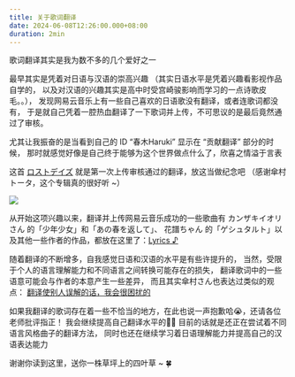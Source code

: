 ```yaml
---
title: 关于歌词翻译
date: 2024-06-08T12:26:00.000+08:00
duration: 2min
---
```


歌词翻译其实是我为数不多的几个爱好之一

最早其实是凭着对日语与汉语的崇高兴趣
（其实日语水平是凭着兴趣看影视作品自学的，
以及对汉语的兴趣其实是高中时受宫崎骏影响而学习的一点诗歌皮毛。。），
发现网易云音乐上有一些自己喜欢的日语歌没有翻译，或者连歌词都没有，
于是就自己凭着一腔热血翻译了一下歌词并上传，不可思议的是最后竟然通过了审核。

尤其让我振奋的是当看到自己的 ID “春木Haruki” 显示在 “贡献翻译” 部分的时候，
那时就感觉好像是自己终于能够为这个世界做点什么了，欣喜之情溢于言表

这首 [ロストデイズ](https://music.163.com/#/song?id=2105453658)
就是第一次上传审核通过的翻译，放这当做纪念吧
（感谢傘村トータ，这个专辑真的很好听 ~）

![](/images/contribution-lyric.webp)

从开始这项兴趣以来，翻译并上传网易云音乐成功的一些歌曲有 カンザキイオリさん 的「少年少女」和「あの春を返して」、
花譜ちゃん 的「ゲシュタルト」以及其他一些作者的作品，都放在这里了：[Lyrics ♪](/lyrics)

随着翻译的不断增多，自我感觉日语和汉语的水平是有些许提升的，
当然，受限于个人的语言理解能力和不同语言之间转换可能存在的损失，
翻译歌词中的一些语意可能会与作者的本意产生一些差异，
而且其实傘村さん也表达过类似的观点：
[翻译使别人误解的话，我会很困扰的](https://note.com/kasamuratota/n/n82aa588956a1)

如果我翻译的歌词存在着一些不恰当的地方，在此也说一声抱歉哈😭，还请各位老师批评指正！
我会继续提高自己翻译水平的💪🏻
目前的话就是还正在尝试着不同语言风格曲子的翻译方法，
同时也还在继续学习着日语理解能力并提高自己的汉语表达能力

谢谢你读到这里，送你一株草坪上的四叶草 ~ 🍀
